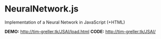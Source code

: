 # NeuralNetwork.js
Implementation of a Neural Network in JavaScript (+HTML)

__DEMO:__ http://tim-greller.tk/JSAI/load.html
__CODE:__ http://tim-greller.tk/JSAI/
